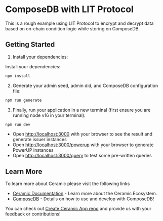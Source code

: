 # ComposeDB with LIT Protocol

This is a rough example using LIT Protocol to encrypt and decrypt data based on on-chain condition logic while storing on ComposeDB.

## Getting Started

1. Install your dependencies:

Install your dependencies:

```bash
npm install
```

2. Generate your admin seed, admin did, and ComposeDB configuration file:

```bash
npm run generate
```

3. Finally, run your application in a new terminal (first ensure you are running node v16 in your terminal):

```bash
npm run dev
```
- Open [http://localhost:3000](http://localhost:3000) with your browser to see the result and generate issuer instances
- Open [http://localhost:3000/powerup](http://localhost:3000/powerup) with your browser to generate PowerUP instances
- Open [http://localhost:3000/query](http://localhost:3000/query) to test some pre-written queries

## Learn More

To learn more about Ceramic please visit the following links

- [Ceramic Documentation](https://developers.ceramic.network/learn/welcome/) - Learn more about the Ceramic Ecosystem.
- [ComposeDB](https://composedb.js.org/) - Details on how to use and develop with ComposeDB!

You can check out [Create Ceramic App repo](https://github.com/ceramicstudio/create-ceramic-app) and provide us with your feedback or contributions! 
